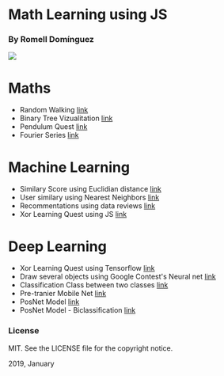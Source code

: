 # Math Learning using JS

### By Romell Domínguez
[![](https://raw.githubusercontent.com/romellfudi/assets/master/favicon.ico)](https://www.romellfudi.com/)

# Maths

* Random Walking [link](walk/)
* Binary Tree Vizualitation [link](binary_tree/)
* Pendulum Quest [link](pendulum/)
* Fourier Series [link](fourier_series/)

# Machine Learning

* Similary Score using Euclidian distance [link](similary_score/)
* User similary using Nearest Neighbors [link](nearest_neighbors/)
* Recommentations using data reviews [link](movie_recommendation/)
* Xor Learning Quest using JS [link](xor_js/)

# Deep Learning

* Xor Learning Quest using Tensorflow [link](xor_tensorflow/)
* Draw  several objects using Google Contest's Neural net [link](quick_draw/)
* Classification Class between two classes [link](camera_classifier/)
* Pre-tranier Mobile Net [link](mobilenet/)
* PosNet Model [link](posnet/)
* PosNet Model - Biclassification [link](posnet_classification/)

### License
MIT. See the LICENSE file for the copyright notice.

2019, January
